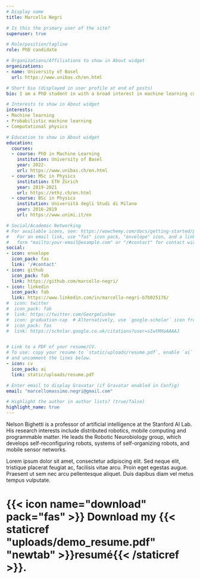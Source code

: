 ```yaml
---
# Display name
title: Marcello Negri

# Is this the primary user of the site?
superuser: true

# Role/position/tagline
role: PhD candidate

# Organizations/Affiliations to show in About widget
organizations:
- name: University of Basel
  url: https://www.unibas.ch/en.html

# Short bio (displayed in user profile at end of posts)
bio: I am a PhD student in with a broad interest in machine learning currently focuing on generative models such as VAEs and Normalizing Flows.

# Interests to show in About widget
interests:
- Machine learning
- Probabilistic machine learning
- Computational physics

# Education to show in About widget
education:
  courses:
  - course: PhD in Machine Learning
    institution: University of Basel
    year: 2022-
    url: https://www.unibas.ch/en.html
  - course: MSc in Physics
    institution: ETH Zürich
    year: 2019-2021
    url: https://ethz.ch/en.html
  - course: BSc in Physics
    institution: Università degli Studi di Milano
    year: 2016-2019
    url: https://www.unimi.it/en

# Social/Academic Networking
# For available icons, see: https://wowchemy.com/docs/getting-started/page-builder/#icons
#   For an email link, use "fas" icon pack, "envelope" icon, and a link in the
#   form "mailto:your-email@example.com" or "/#contact" for contact widget.
social:
- icon: envelope
  icon_pack: fas
  link: '/#contact'
- icon: github
  icon_pack: fab
  link: https://github.com/marcello-negri/
- icon: linkedin
  icon_pack: fab
  link: https://www.linkedin.com/in/marcello-negri-b7b025176/
#  icon: twitter
#  icon_pack: fab
#  link: https://twitter.com/GeorgeCushen
#  icon: graduation-cap  # Alternatively, use `google-scholar` icon from `ai` icon pack
#  icon_pack: fas
#  link: https://scholar.google.co.uk/citations?user=sIwtMXoAAAAJ


# Link to a PDF of your resume/CV.
# To use: copy your resume to `static/uploads/resume.pdf`, enable `ai` icons in `params.toml`, 
# and uncomment the lines below.
- icon: cv
  icon_pack: ai
  link: static/uploads/resume.pdf

# Enter email to display Gravatar (if Gravatar enabled in Config)
email: "marcellomassimo.negri@gmail.com"

# Highlight the author in author lists? (true/false)
highlight_name: true
---
```


Nelson Bighetti is a professor of artificial intelligence at the Stanford AI Lab. His research interests include distributed robotics, mobile computing and programmable matter. He leads the Robotic Neurobiology group, which develops self-reconfiguring robots, systems of self-organizing robots, and mobile sensor networks.

Lorem ipsum dolor sit amet, consectetur adipiscing elit. Sed neque elit, tristique placerat feugiat ac, facilisis vitae arcu. Proin eget egestas augue. Praesent ut sem nec arcu pellentesque aliquet. Duis dapibus diam vel metus tempus vulputate.

# {{< icon name="download" pack="fas" >}} Download my {{< staticref "uploads/demo_resume.pdf" "newtab" >}}resumé{{< /staticref >}}.
